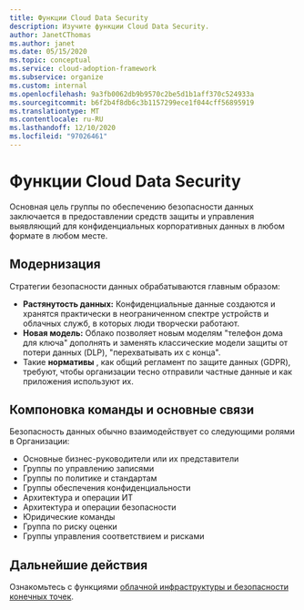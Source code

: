 ```yaml
---
title: Функции Cloud Data Security
description: Изучите функции Cloud Data Security.
author: JanetCThomas
ms.author: janet
ms.date: 05/15/2020
ms.topic: conceptual
ms.service: cloud-adoption-framework
ms.subservice: organize
ms.custom: internal
ms.openlocfilehash: 9a3fb0062db9b9570c2be5d1b1aff370c524933a
ms.sourcegitcommit: b6f2b4f8db6c3b1157299ece1f044cff56895919
ms.translationtype: MT
ms.contentlocale: ru-RU
ms.lasthandoff: 12/10/2020
ms.locfileid: "97026461"
---
```

# <a name="function-of-cloud-data-security"></a>Функции Cloud Data Security

Основная цель группы по обеспечению безопасности данных заключается в предоставлении средств защиты и управления выявляющий для конфиденциальных корпоративных данных в любом формате в любом месте.

## <a name="modernization"></a>Модернизация

Стратегии безопасности данных обрабатываются главным образом:

- **Растянутость данных:** Конфиденциальные данные создаются и хранятся практически в неограниченном спектре устройств и облачных служб, в которых люди творчески работают.
- **Новая модель:** Облако позволяет новым моделям "телефон дома для ключа" дополнять и заменять классические модели защиты от потери данных (DLP), "перехватывать их с конца".
- Такие **нормативы** , как общий регламент по защите данных (GDPR), требуют, чтобы организации тесно отправили частные данные и как приложения используют их.

## <a name="team-composition-and-key-relationships"></a>Компоновка команды и основные связи

Безопасность данных обычно взаимодействует со следующими ролями в Организации:

- Основные бизнес-руководители или их представители
- Группы по управлению записями
- Группы по политике и стандартам
- Группы обеспечения конфиденциальности
- Архитектура и операции ИТ
- Архитектура и операции безопасности
- Юридические команды
- Группа по риску оценки
- Группы управления соответствием и рисками

## <a name="next-steps"></a>Дальнейшие действия

Ознакомьтесь с функциями [облачной инфраструктуры и безопасности конечных точек](./cloud-security-infrastructure-endpoint.md).
